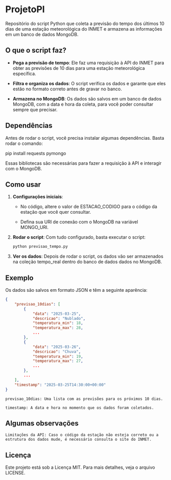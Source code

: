 # ProjetoPI

Repositório do script Python que coleta a previsão do tempo dos últimos 10 dias de uma estação meteorológica do INMET e armazena as informações em um banco de dados MongoDB.

## O que o script faz?

- **Pega a previsão de tempo**: Ele faz uma requisição à API do INMET para obter as previsões de 10 dias para uma estação meteorológica específica.

- **Filtra e organiza os dados**: O script verifica os dados e garante que eles estão no formato correto antes de gravar no banco.

- **Armazena no MongoDB**: Os dados são salvos em um banco de dados MongoDB, com a data e hora da coleta, para você poder consultar sempre que precisar.

## Dependências

Antes de rodar o script, você precisa instalar algumas dependências. Basta rodar o comando:

pip install requests pymongo

Essas bibliotecas são necessárias para fazer a requisição à API e interagir com o MongoDB.

## Como usar

1. **Configurações iniciais**:

    - No código, altere o valor de ESTACAO_CODIGO para o código da estação que você quer consultar.

    - Defina sua URI de conexão com o MongoDB na variável MONGO_URI.

2. **Rodar o script**: Com tudo configurado, basta executar o script:
    ```bash
    python previsao_tempo.py
    ```
3. **Ver os dados**: Depois de rodar o script, os dados vão ser armazenados na coleção tempo_real dentro do banco de dados dados no MongoDB.

## Exemplo

Os dados são salvos em formato JSON e têm a seguinte aparência:
```json
{
    "previsao_10dias": [
        {
            "data": "2025-03-25",
            "descricao": "Nublado",
            "temperatura_min": 18,
            "temperatura_max": 28,
            ...
        },
        {
            "data": "2025-03-26",
            "descricao": "Chuva",
            "temperatura_min": 19,
            "temperatura_max": 27,
            ...
        },
        ...
    ],
    "timestamp": "2025-03-25T14:30:00+00:00"
}
```
    previsao_10dias: Uma lista com as previsões para os próximos 10 dias.

    timestamp: A data e hora no momento que os dados foram coletados.

## Algumas observações

    Limitações da API: Caso o código da estação não esteja correto ou a estrutura dos dados mude, é necessário consulta o site do INMET.

## Licença

Este projeto está sob a Licença MIT. Para mais detalhes, veja o arquivo LICENSE.
